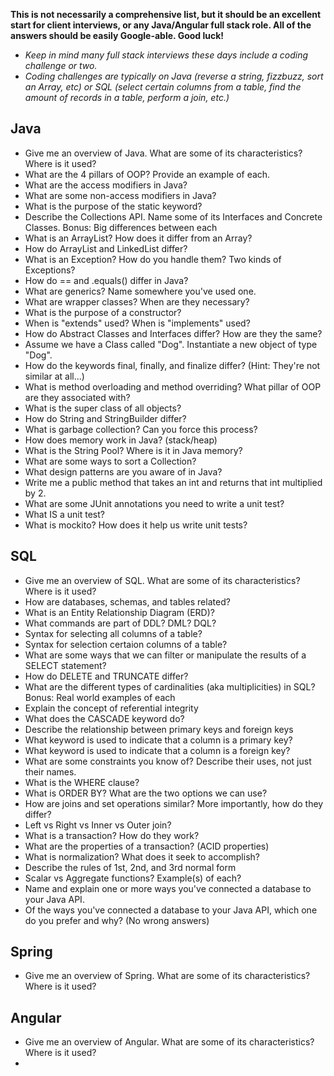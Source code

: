 **This is not necessarily a comprehensive list, but it should be an excellent start for client interviews, or any Java/Angular full stack role. All of the answers should be easily Google-able. Good luck!**
- *Keep in mind many full stack interviews these days include a coding challenge or two.* 
- *Coding challenges are typically on Java (reverse a string, fizzbuzz, sort an Array, etc) or SQL (select certain columns from a table, find the amount of records in a table, perform a join, etc.)*

## Java

- Give me an overview of Java. What are some of its characteristics? Where is it used?
- What are the 4 pillars of OOP? Provide an example of each.
- What are the access modifiers in Java?
- What are some non-access modifiers in Java?
- What is the purpose of the static keyword?
- Describe the Collections API. Name some of its Interfaces and Concrete Classes. Bonus: Big differences between each
- What is an ArrayList? How does it differ from an Array?
- How do ArrayList and LinkedList differ?
- What is an Exception? How do you handle them? Two kinds of Exceptions?
- How do == and .equals() differ in Java?
- What are generics? Name somewhere you've used one.
- What are wrapper classes? When are they necessary?
- What is the purpose of a constructor?
- When is "extends" used? When is "implements" used? 
- How do Abstract Classes and Interfaces differ? How are they the same?
- Assume we have a Class called "Dog". Instantiate a new object of type "Dog".
- How do the keywords final, finally, and finalize differ? (Hint: They're not similar at all...)
- What is method overloading and method overriding? What pillar of OOP are they associated with?
- What is the super class of all objects?
- How do String and StringBuilder differ?
- What is garbage collection? Can you force this process?
- How does memory work in Java? (stack/heap)
- What is the String Pool? Where is it in Java memory?
- What are some ways to sort a Collection?
- What design patterns are you aware of in Java?
- Write me a public method that takes an int and returns that int multiplied by 2.
- What are some JUnit annotations you need to write a unit test?
- What IS a unit test?
- What is mockito? How does it help us write unit tests?

## SQL

- Give me an overview of SQL. What are some of its characteristics? Where is it used?
- How are databases, schemas, and tables related?
- What is an Entity Relationship Diagram (ERD)?
- What commands are part of DDL? DML? DQL? 
- Syntax for selecting all columns of a table?
- Syntax for selection certaion columns of a table?
- What are some ways that we can filter or manipulate the results of a SELECT statement?
- How do DELETE and TRUNCATE differ?
- What are the different types of cardinalities (aka multiplicities) in SQL? Bonus: Real world examples of each
- Explain the concept of referential integrity
- What does the CASCADE keyword do? 
- Describe the relationship between primary keys and foreign keys
- What keyword is used to indicate that a column is a primary key? 
- What keyword is used to indicate that a column is a foreign key? 
- What are some constraints you know of? Describe their uses, not just their names.
- What is the WHERE clause?
- What is ORDER BY? What are the two options we can use?
- How are joins and set operations similar? More importantly, how do they differ?
- Left vs Right vs Inner vs Outer join?
- What is a transaction? How do they work?
- What are the properties of a transaction? (ACID properties)
- What is normalization? What does it seek to accomplish?
- Describe the rules of 1st, 2nd, and 3rd normal form
- Scalar vs Aggregate functions? Example(s) of each?
- Name and explain one or more ways you've connected a database to your Java API.
- Of the ways you've connected a database to your Java API, which one do you prefer and why? (No wrong answers)

## Spring

- Give me an overview of Spring. What are some of its characteristics? Where is it used?

## Angular

- Give me an overview of Angular. What are some of its characteristics? Where is it used?
- 

